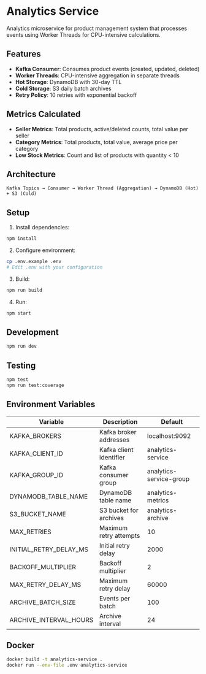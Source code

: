 # Analytics Service

Analytics microservice for product management system that processes events using Worker Threads for CPU-intensive calculations.

## Features

- **Kafka Consumer**: Consumes product events (created, updated, deleted)
- **Worker Threads**: CPU-intensive aggregation in separate threads
- **Hot Storage**: DynamoDB with 30-day TTL
- **Cold Storage**: S3 daily batch archives
- **Retry Policy**: 10 retries with exponential backoff

## Metrics Calculated

- **Seller Metrics**: Total products, active/deleted counts, total value per seller
- **Category Metrics**: Total products, total value, average price per category
- **Low Stock Metrics**: Count and list of products with quantity < 10

## Architecture

```
Kafka Topics → Consumer → Worker Thread (Aggregation) → DynamoDB (Hot) + S3 (Cold)
```

## Setup

1. Install dependencies:
```bash
npm install
```

2. Configure environment:
```bash
cp .env.example .env
# Edit .env with your configuration
```

3. Build:
```bash
npm run build
```

4. Run:
```bash
npm start
```

## Development

```bash
npm run dev
```

## Testing

```bash
npm test
npm run test:coverage
```

## Environment Variables

| Variable | Description | Default |
|----------|-------------|---------|
| KAFKA_BROKERS | Kafka broker addresses | localhost:9092 |
| KAFKA_CLIENT_ID | Kafka client identifier | analytics-service |
| KAFKA_GROUP_ID | Kafka consumer group | analytics-service-group |
| DYNAMODB_TABLE_NAME | DynamoDB table name | analytics-metrics |
| S3_BUCKET_NAME | S3 bucket for archives | analytics-archive |
| MAX_RETRIES | Maximum retry attempts | 10 |
| INITIAL_RETRY_DELAY_MS | Initial retry delay | 2000 |
| BACKOFF_MULTIPLIER | Backoff multiplier | 2 |
| MAX_RETRY_DELAY_MS | Maximum retry delay | 60000 |
| ARCHIVE_BATCH_SIZE | Events per batch | 100 |
| ARCHIVE_INTERVAL_HOURS | Archive interval | 24 |

## Docker

```bash
docker build -t analytics-service .
docker run --env-file .env analytics-service
```
